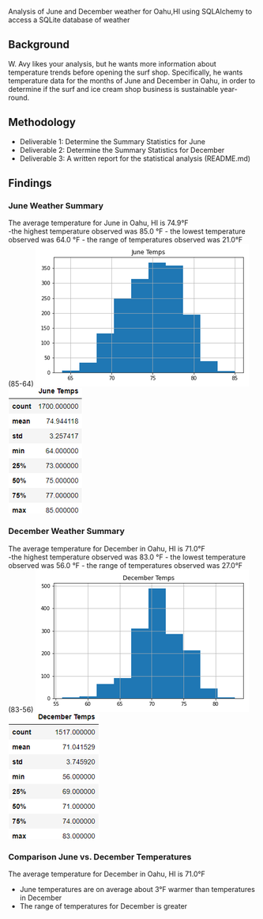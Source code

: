 Analysis of June and December weather for Oahu,HI using SQLAlchemy to access a SQLite database of weather
## Background
W. Avy likes your analysis, but he wants more information about temperature trends before opening the surf shop. Specifically, he wants temperature data for the months of June and December in Oahu, in order to determine if the surf and ice cream shop business is sustainable year-round.
## Methodology
* Deliverable 1: Determine the Summary Statistics for June
* Deliverable 2: Determine the Summary Statistics for December
* Deliverable 3: A written report for the statistical analysis (README.md)
## Findings

### June Weather Summary
The average temperature for June in Oahu, HI is 74.9°F<br>
    -the highest temperature observed was 85.0 °F
    - the lowest temperature observed was 64.0 °F
    - the range of temperatures observed was 21.0°F (85-64)
 ![june_temp_hist](./Images/June_temps_hist.png)
 ![june_temp_summary_stats](./Images/june_temp_summary_stats.png)

 ### December Weather Summary
The average temperature for December in Oahu, HI is 71.0°F<br>
    -the highest temperature observed was 83.0 °F
    - the lowest temperature observed was 56.0 °F
    - the range of temperatures observed was 27.0°F (83-56)
 ![dec_temp.hist](./Images/December_temps_hist.png)
 ![dec_temp_summary_stats](./Images/dec_temp_summary_stats.png)

 ### Comparison June vs. December Temperatures
The average temperature for December in Oahu, HI is 71.0°F<br>
* June temperatures are on average about 3°F warmer than temperatures in December
* The range of temperatures for December is greater